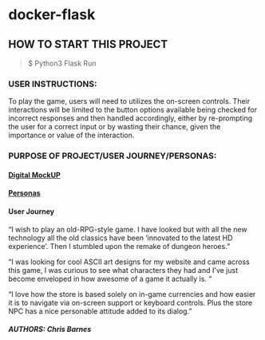 # docker-flask

## HOW TO START THIS PROJECT

> $ Python3 Flask Run

### USER INSTRUCTIONS:

To play the game, users will need to utilizes the on-screen controls. Their interactions will be limited to the button options available being checked for incorrect responses and then handled accordingly, either by re-prompting the user for a correct input or by wasting their chance, given the importance or value of the interaction.

### PURPOSE OF PROJECT/USER JOURNEY/PERSONAS:

#### [Digital MockUP](https://docs.google.com/document/d/1hIQi0rbLYB8FXy6J24mUi87Pi5o5Vl7tawzf0UjveRc/edit?usp=sharing)

#### [Personas](https://docs.google.com/document/d/1TzHsugJ98LDXU47hu6UyvaQSXcsQ_TI39z7hoLXYX88/edit?usp=sharing)

#### User Journey

“I wish to play an old-RPG-style game. I have looked but with all the new technology all the old classics have been ‘innovated to the latest HD experience’. Then I stumbled upon the remake of dungeon heroes.”

“I was looking for cool ASCII art designs for my website and came across this game, I was curious to see what characters they had and I've just become enveloped in how awesome of a game it actually is. “

“I love how the store is based solely on in-game currencies and how easier it is to navigate via on-screen support or keyboard controls. Plus the store NPC has a nice personable attitude added to its dialog.”

##### AUTHORS: Chris Barnes
